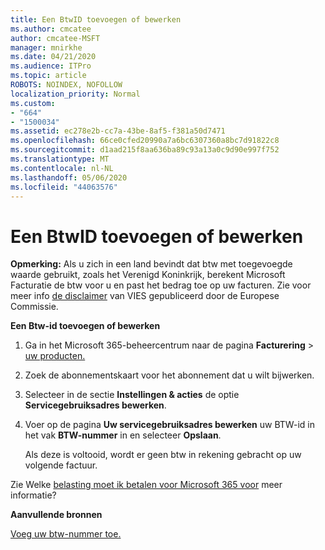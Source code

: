 ```yaml
---
title: Een BtwID toevoegen of bewerken
ms.author: cmcatee
author: cmcatee-MSFT
manager: mnirkhe
ms.date: 04/21/2020
ms.audience: ITPro
ms.topic: article
ROBOTS: NOINDEX, NOFOLLOW
localization_priority: Normal
ms.custom:
- "664"
- "1500034"
ms.assetid: ec278e2b-cc7a-43be-8af5-f381a50d7471
ms.openlocfilehash: 66ce0cfed20990a7a6bc6307360a8bc7d91822c8
ms.sourcegitcommit: d1aad215f8aa636ba89c93a13a0c9d90e997f752
ms.translationtype: MT
ms.contentlocale: nl-NL
ms.lasthandoff: 05/06/2020
ms.locfileid: "44063576"
---
```

# <a name="how-to-add-or-edit-a-vatid"></a>Een BtwID toevoegen of bewerken

**Opmerking:** Als u zich in een land bevindt dat btw met toegevoegde waarde gebruikt, zoals het Verenigd Koninkrijk, berekent Microsoft Facturatie de btw voor u en past het bedrag toe op uw facturen. Zie voor meer info [de disclaimer](https://go.microsoft.com/fwlink/p/?LinkID=841741) van VIES gepubliceerd door de Europese Commissie.

**Een Btw-id toevoegen of bewerken**

1. Ga in het Microsoft 365-beheercentrum naar de pagina **Facturering** \> [uw producten.](https://go.microsoft.com/fwlink/p/?linkid=842054)

2. Zoek de abonnementskaart voor het abonnement dat u wilt bijwerken.

3. Selecteer in de sectie **Instellingen & acties** de optie **Servicegebruiksadres bewerken**.

4. Voer op de pagina **Uw servicegebruiksadres bewerken** uw BTW-id in het vak **BTW-nummer** in en selecteer **Opslaan**.

    Als deze is voltooid, wordt er geen btw in rekening gebracht op uw volgende factuur.

Zie Welke [belasting moet ik betalen voor Microsoft 365 voor](https://docs.microsoft.com/office365/admin/subscriptions-and-billing/what-tax-will-i-be-charged) meer informatie?

**Aanvullende bronnen**

[Voeg uw btw-nummer toe.](https://docs.microsoft.com/office365/admin/subscriptions-and-billing/what-tax-will-i-be-charged?view=o365-worldwide#add-your-vat-id-eu-countries-only)